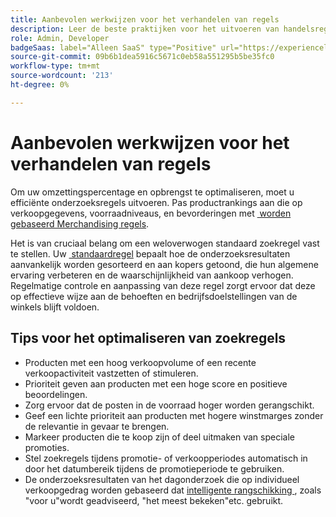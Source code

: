 ```yaml
---
title: Aanbevolen werkwijzen voor het verhandelen van regels
description: Leer de beste praktijken voor het uitvoeren van handelsregels in uw opslag.
role: Admin, Developer
badgeSaas: label="Alleen SaaS" type="Positive" url="https://experienceleague.adobe.com/nl/docs/commerce/user-guides/product-solutions" tooltip="Alleen van toepassing op Adobe Commerce as a Cloud Service- en Adobe Commerce Optimizer-projecten (door Adobe beheerde SaaS-infrastructuur)."
source-git-commit: 09b6b1dea5916c5671c0eb58a551295b5be35fc0
workflow-type: tm+mt
source-wordcount: '213'
ht-degree: 0%

---
```


# Aanbevolen werkwijzen voor het verhandelen van regels

Om uw omzettingspercentage en opbrengst te optimaliseren, moet u efficiënte onderzoeksregels uitvoeren. Pas productrankings aan die op verkoopgegevens, voorraadniveaus, en bevorderingen met [&#x200B; worden gebaseerd Merchandising regels &#x200B;](add.md#intelligent-ranking).

Het is van cruciaal belang om een weloverwogen standaard zoekregel vast te stellen. Uw [&#x200B; standaardregel &#x200B;](overview.md#default-rule) bepaalt hoe de onderzoeksresultaten aanvankelijk worden gesorteerd en aan kopers getoond, die hun algemene ervaring verbeteren en de waarschijnlijkheid van aankoop verhogen. Regelmatige controle en aanpassing van deze regel zorgt ervoor dat deze op effectieve wijze aan de behoeften en bedrijfsdoelstellingen van de winkels blijft voldoen.

## Tips voor het optimaliseren van zoekregels

- Producten met een hoog verkoopvolume of een recente verkoopactiviteit vastzetten of stimuleren.
- Prioriteit geven aan producten met een hoge score en positieve beoordelingen.
- Zorg ervoor dat de posten in de voorraad hoger worden gerangschikt.
- Geef een lichte prioriteit aan producten met hogere winstmarges zonder de relevantie in gevaar te brengen.
- Markeer producten die te koop zijn of deel uitmaken van speciale promoties.
- Stel zoekregels tijdens promotie- of verkoopperiodes automatisch in door het datumbereik tijdens de promotieperiode te gebruiken.
- De onderzoeksresultaten van het dagonderzoek die op individueel verkoopgedrag worden gebaseerd dat [&#x200B; intelligente rangschikking &#x200B;](add.md#intelligent-ranking), zoals &quot;voor u&quot;wordt geadviseerd, &quot;het meest bekeken&quot;etc. gebruikt.
